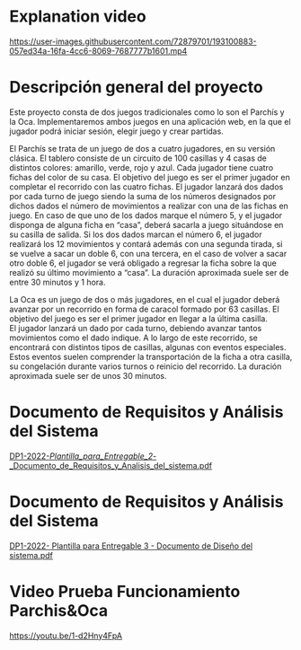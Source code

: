 # Explanation video

https://user-images.githubusercontent.com/72879701/193100883-057ed34a-16fa-4cc6-8069-7687777b1601.mp4


# Descripción general del proyecto

Este proyecto consta de dos juegos tradicionales como lo son el Parchís y la Oca. Implementaremos ambos juegos en una aplicación web, en la que el jugador podrá iniciar sesión, elegir juego y crear partidas. 

El Parchís se trata de un juego de dos a cuatro jugadores, en su versión clásica. El tablero consiste de un circuito de 100 casillas y 4 casas de distintos colores: amarillo, verde, rojo y azul. Cada jugador tiene cuatro fichas del color de su casa. El objetivo del juego es ser el primer jugador en completar el recorrido con las cuatro fichas. 
El jugador lanzará dos dados por cada turno de juego siendo la suma de los números designados por dichos dados el número de movimientos a realizar con una de las fichas en juego. En caso de que uno de los dados marque el número 5, y el jugador disponga de alguna ficha en “casa”, deberá sacarla a juego situándose en su casilla de salida. Si los dos dados marcan el número 6, el jugador realizará los 12 movimientos y contará además con una segunda tirada, si se vuelve a sacar un doble 6, con una tercera, en el caso de volver a sacar otro doble 6, el jugador se verá obligado a regresar la ficha sobre la que realizó su último movimiento a “casa”.  La duración aproximada suele ser de entre 30 minutos y 1 hora.

La Oca es un juego de dos o más jugadores, en el cual el jugador deberá avanzar por un recorrido en forma de caracol formado por 63 casillas. El objetivo del juego es ser el primer jugador en llegar a la última casilla.  
El jugador lanzará un dado por cada turno, debiendo avanzar tantos movimientos como el dado indique. A lo largo de este recorrido, se encontrará con distintos tipos de casillas, algunas con eventos especiales. Estos eventos suelen comprender la transportación de la ficha a otra casilla, su congelación durante varios turnos o reinicio del recorrido. La duración aproximada suele ser de unos 30 minutos.

# Documento de Requisitos y Análisis del Sistema

[DP1-2022-_Plantilla_para_Entregable_2_-_Documento_de_Requisitos_y_Analisis_del_sistema.pdf](https://github.com/gii-is-DP1/dp1-2022-2023-l3-1/files/10411400/DP1-2022-_Plantilla_para_Entregable_2_-_Documento_de_Requisitos_y_Analisis_del_sistema.pdf)

# Documento de Requisitos y Análisis del Sistema
[DP1-2022- Plantilla para Entregable 3 - Documento de Diseño del sistema.pdf](https://github.com/gii-is-DP1/dp1-2022-2023-l3-1/files/10411416/DP1-2022-.Plantilla.para.Entregable.3.-.Documento.de.Diseno.del.sistema.pdf)



# Video Prueba Funcionamiento Parchis&Oca
https://youtu.be/1-d2Hny4FpA
